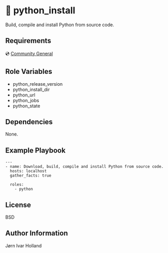 🐍 python\_install
==================

Build, compile and install Python from source code.

Requirements
------------

💿 [Community General](https://galaxy.ansible.com/community/general)

Role Variables
--------------

- python\_release\_version
- python\_install\_dir
- python\_url
- python\_jobs
- python\_state

Dependencies
------------

None.

Example Playbook
----------------

    ---
    - name: Download, build, compile and install Python from source code.
      hosts: localhost
      gather_facts: true

      roles:
        - python

License
-------

BSD

Author Information
------------------

Jørn Ivar Holland
